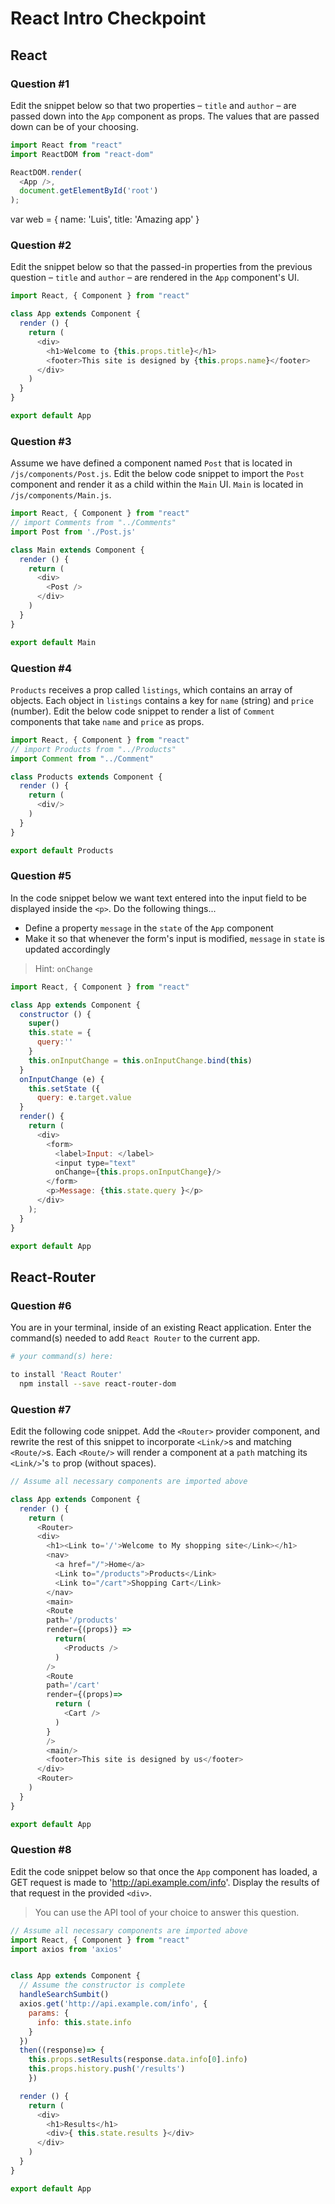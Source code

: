 # React Intro Checkpoint

## React

### Question #1

Edit the snippet below so that two properties – `title` and `author` – are passed down into the `App` component as props. The values that are passed down can be of your choosing.

```js
import React from "react"
import ReactDOM from "react-dom"

ReactDOM.render(
  <App />,
  document.getElementById('root')
);
```
var web = {
  name: 'Luis',
  title: 'Amazing app'
}

### Question #2

Edit the snippet below so that the passed-in properties from the previous question –  `title` and `author` – are rendered in the `App` component's UI.

```js
import React, { Component } from "react"

class App extends Component {
  render () {
    return (
      <div>
        <h1>Welcome to {this.props.title}</h1>
        <footer>This site is designed by {this.props.name}</footer>
      </div>
    )
  }
}

export default App
```

### Question #3

Assume we have defined a component named `Post` that is located in `/js/components/Post.js`. Edit the below code snippet to import the `Post` component and render it as a child within the `Main` UI. `Main` is located in `/js/components/Main.js`.

```js
import React, { Component } from "react"
// import Comments from "../Comments"
import Post from './Post.js'

class Main extends Component {
  render () {
    return (
      <div>
        <Post />
      </div>
    )
  }
}

export default Main
```

### Question #4

`Products` receives a prop called `listings`, which contains an array of objects. Each object in `listings` contains a key for `name` (string) and `price` (number). Edit the below code snippet to render a list of `Comment` components that take `name` and `price` as props.

```js
import React, { Component } from "react"
// import Products from "../Products"
import Comment from "../Comment"

class Products extends Component {
  render () {
    return (
      <div/>
    )
  }
}

export default Products
```

### Question #5

In the code snippet below we want text entered into the input field to be displayed inside the `<p>`. Do the following things...
- Define a property `message` in the `state` of the `App` component
- Make it so that whenever the form's input is modified, `message` in `state` is updated accordingly

> Hint: `onChange`


```js
import React, { Component } from "react"

class App extends Component {
  constructor () {
    super()
    this.state = {
      query:''
    }
    this.onInputChange = this.onInputChange.bind(this)
  }
  onInputChange (e) {
    this.setState ({
      query: e.target.value
  }
  render() {
    return (
      <div>
        <form>
          <label>Input: </label>
          <input type="text"
          onChange={this.props.onInputChange}/>
        </form>
        <p>Message: {this.state.query }</p>
      </div>
    );
  }
}

export default App
```

## React-Router

### Question #6

You are in your terminal, inside of an existing React application. Enter the command(s) needed to add `React Router` to the current app.

```bash
# your command(s) here:

to install 'React Router'
  npm install --save react-router-dom
```

### Question #7

Edit the following code snippet. Add the `<Router>` provider component, and rewrite the rest of this snippet to incorporate `<Link/>`s and matching `<Route/>`s. Each `<Route/>` will render a component at a `path` matching its `<Link/>`'s `to` prop (without spaces).

```js
// Assume all necessary components are imported above

class App extends Component {
  render () {
    return (
      <Router>
      <div>
        <h1><Link to='/'>Welcome to My shopping site</Link></h1>
        <nav>
          <a href="/">Home</a>
          <Link to="/products">Products</Link>
          <Link to="/cart">Shopping Cart</Link>
        </nav>
        <main>
        <Route
        path='/products'
        render={(props)} =>
          return(
            <Products />
          )
        />
        <Route
        path='/cart'
        render={(props)=>
          return (
            <Cart />
          )
        }
        />
        <main/>
        <footer>This site is designed by us</footer>
      </div>
      <Router>
    )
  }
}

export default App
```

### Question #8

Edit the code snippet below so that once the `App` component has loaded, a GET request is made to 'http://api.example.com/info'. Display the results of that request in the provided `<div>`.

> You can use the API tool of your choice to answer this question.

```js
// Assume all necessary components are imported above
import React, { Component } from "react"
import axios from 'axios'


class App extends Component {
  // Assume the constructor is complete
  handleSearchSumbit()
  axios.get('http://api.example.com/info', {
    params: {
      info: this.state.info
    }
  })
  then((response)=> {
    this.props.setResults(response.data.info[0].info)
    this.props.history.push('/results')
    })

  render () {
    return (
      <div>
        <h1>Results</h1>
        <div>{ this.state.results }</div>
      </div>
    )
  }
}

export default App
```
